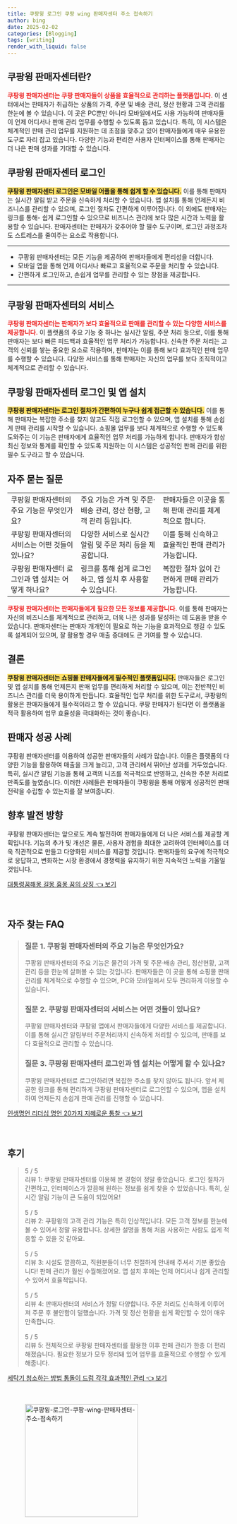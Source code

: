 ```yaml
---
title: 쿠팡윙 로그인 쿠팡 wing 판매자센터 주소 접속하기
author: bing
date: 2025-02-02
categories: [Blogging]
tags: [writing]
render_with_liquid: false
---
```



<h2 id='쿠팡윙_판매자센터란'>쿠팡윙 판매자센터란?</h2>

<p><b><span style="color: #ee2323;">쿠팡윙 판매자센터는 쿠팡 판매자들이 상품을 효율적으로 관리하는 플랫폼입니다.</span></b> 이 센터에서는 판매자가 취급하는 상품의 가격, 주문 및 배송 관리, 정산 현황과 고객 관리를 한눈에 볼 수 있습니다. 이 곳은 PC뿐만 아니라 모바일에서도 사용 가능하여 판매자들이 언제 어디서나 판매 관리 업무를 수행할 수 있도록 돕고 있습니다. 특히, 이 시스템은 체계적인 판매 관리 업무를 지원하는 데 초점을 맞추고 있어 판매자들에게 매우 유용한 도구로 자리 잡고 있습니다. 다양한 기능과 편리한 사용자 인터페이스를 통해 판매자는 더 나은 판매 성과를 기대할 수 있습니다.</p>

<h2 id='판매자센터_로그인'>쿠팡윙 판매자센터 로그인</h2>

<p><b><span style="background-color: #ffe066;">쿠팡윙 판매자센터 로그인은 모바일 어플을 통해 쉽게 할 수 있습니다.</span></b> 이를 통해 판매자는 실시간 알림 받고 주문을 신속하게 처리할 수 있습니다. 앱 설치를 통해 언제든지 비즈니스를 관리할 수 있으며, 로그인 절차도 간편하게 이루어집니다. 이 외에도 판매자는 링크를 통해- 쉽게 로그인할 수 있으므로 비즈니스 관리에 보다 많은 시간과 노력을 활용할 수 있습니다. 판매자센터는 판매자가 갖추어야 할 필수 도구이며, 로그인 과정조차도 스트레스를 줄여주는 요소로 작용합니다.</p>

<hr />

<ul>
    <li>쿠팡윙 판매자센터는 모든 기능을 제공하여 판매자들에게 편리성을 더합니다.</li>
    <li>모바일 앱을 통해 언제 어디서나 빠르고 효율적으로 주문을 처리할 수 있습니다.</li>
    <li>간편하게 로그인하고, 손쉽게 업무를 관리할 수 있는 장점을 제공합니다.</li>
</ul>

<hr />

<h2 id='쿠팡윙_판매자센터의_서비스'>쿠팡윙 판매자센터의 서비스</h2>

<p><b><span style="color: #ee2323;">쿠팡윙 판매자센터는 판매자가 보다 효율적으로 판매를 관리할 수 있는 다양한 서비스를 제공합니다.</span></b> 이 플랫폼의 주요 기능 중 하나는 실시간 알림, 주문 처리 등으로, 이를 통해 판매자는 보다 빠른 피드백과 효율적인 업무 처리가 가능합니다. 신속한 주문 처리는 고객의 신뢰를 쌓는 중요한 요소로 작용하며, 판매자는 이를 통해 보다 효과적인 판매 업무를 수행할 수 있습니다. 다양한 서비스를 통해 판매자는 자신의 업무를 보다 조직적이고 체계적으로 관리할 수 있습니다.</p>

<h2 id='로그인_및_앱_설치'>쿠팡윙 판매자센터 로그인 및 앱 설치</h2>

<p><b><span style="background-color: #ffe066;">쿠팡윙 판매자센터는 로그인 절차가 간편하여 누구나 쉽게 접근할 수 있습니다.</span></b> 이를 통해 판매자는 복잡한 주소를 찾지 않고도 직접 로그인할 수 있으며, 앱 설치를 통해 손쉽게 판매 관리를 시작할 수 있습니다. 쇼핑몰 업무를 보다 체계적으로 수행할 수 있도록 도와주는 이 기능은 판매자에게 효율적인 업무 처리를 가능하게 합니다. 판매자가 항상 최신 정보와 통계를 확인할 수 있도록 지원하는 이 시스템은 성공적인 판매 관리를 위한 필수 도구라고 할 수 있습니다.</p>

<h2 id='자주_묻는_질문'>자주 묻는 질문</h2>

<table>
    <tr>
        <td>쿠팡윙 판매자센터의 주요 기능은 무엇인가요?</td>
        <td>주요 기능은 가격 및 주문·배송 관리, 정산 현황, 고객 관리 등입니다.</td>
        <td>판매자들은 이곳을 통해 판매 관리를 체계적으로 합니다.</td>
    </tr>
    <tr>
        <td>쿠팡윙 판매자센터의 서비스는 어떤 것들이 있나요?</td>
        <td>다양한 서비스로 실시간 알림 및 주문 처리 등을 제공합니다.</td>
        <td>이를 통해 신속하고 효율적인 판매 관리가 가능합니다.</td>
    </tr>
    <tr>
        <td>쿠팡윙 판매자센터 로그인과 앱 설치는 어떻게 하나요?</td>
        <td>링크를 통해 쉽게 로그인하고, 앱 설치 후 사용할 수 있습니다.</td>
        <td>복잡한 절차 없이 간편하게 판매 관리가 가능합니다.</td>
    </tr>
</table>

<p><b><span style="color: #ee2323;">쿠팡윙 판매자센터는 판매자들에게 필요한 모든 정보를 제공합니다.</span></b> 이를 통해 판매자는 자신의 비즈니스를 체계적으로 관리하고, 더욱 나은 성과를 달성하는 데 도움을 받을 수 있습니다. 판매자센터는 판매자 개개인이 필요로 하는 기능을 효과적으로 챙길 수 있도록 설계되어 있으며, 잘 활용할 경우 매출 증대에도 큰 기여를 할 수 있습니다.</p>

<h2 id='결론'>결론</h2>

<p><b><span style="background-color: #ffe066;">쿠팡윙 판매자센터는 쇼핑몰 판매자들에게 필수적인 플랫폼입니다.</span></b> 판매자들은 로그인 및 앱 설치를 통해 언제든지 판매 업무를 편리하게 처리할 수 있으며, 이는 전반적인 비즈니스 관리를 더욱 용이하게 만듭니다. 효율적인 업무 처리를 위한 도구로서, 쿠팡윙의 활용은 판매자들에게 필수적이라고 할 수 있습니다. 쿠팡 판매자가 된다면 이 플랫폼을 적극 활용하여 업무 효율성을 극대화하는 것이 좋습니다.</p>

<h2 id='판매자_성공_사례'>판매자 성공 사례</h2>

<p>쿠팡윙 판매자센터를 이용하여 성공한 판매자들의 사례가 많습니다. 이들은 플랫폼의 다양한 기능을 활용하여 매출을 크게 늘리고, 고객 관리에서 뛰어난 성과를 거두었습니다. 특히, 실시간 알림 기능을 통해 고객의 니즈를 적극적으로 반영하고, 신속한 주문 처리로 만족도를 높였습니다. 이러한 사례들은 판매자들이 쿠팡윙을 통해 어떻게 성공적인 판매 전략을 수립할 수 있는지를 잘 보여줍니다.</p>

<h2 id='향후_발전'>향후 발전 방향</h2>

<p>쿠팡윙 판매자센터는 앞으로도 계속 발전하여 판매자들에게 더 나은 서비스를 제공할 계획입니다. 기능의 추가 및 개선은 물론, 사용자 경험을 최대한 고려하여 인터페이스를 더욱 직관적으로 만들고 다양화된 서비스를 제공할 것입니다. 판매자들의 요구에 적극적으로 응답하고, 변화하는 시장 환경에서 경쟁력을 유지하기 위한 지속적인 노력을 기울일 것입니다.</p>


<p><a class="click-button" title="대통령꿈해몽 길몽 흉몽 꿈의 상징" href="https://24nara.github.io/posts/%EB%8C%80%ED%86%B5%EB%A0%B9%EA%BF%88%ED%95%B4%EB%AA%BD-%EA%B8%B8%EB%AA%BD-%ED%9D%89%EB%AA%BD-%EA%BF%88%EC%9D%98-%EC%83%81%EC%A7%95/" rel="dofollow">대통령꿈해몽 길몽 흉몽 꿈의 상징 👈 보기</a></p><br>
<h2 id='자주_찾는_FAQ'>자주 찾는 FAQ</h2>
<div itemscope="" itemtype="https://schema.org/FAQPage"> 
<blockquote> 
<div itemscope="" itemprop="mainEntity" itemtype="https://schema.org/Question"> 
<h3 itemprop="name">질문 1. 쿠팡윙 판매자센터의 주요 기능은 무엇인가요?</h3> 
<div itemscope="" itemprop="acceptedAnswer" itemtype="https://schema.org/Answer"> 
<span itemprop="text"> 
<p>쿠팡윙 판매자센터의 주요 기능은 물건의 가격 및 주문·배송 관리, 정산현황, 고객관리 등을 한눈에 살펴볼 수 있는 것입니다. 판매자들은 이 곳을 통해 쇼핑몰 판매 관리를 체계적으로 수행할 수 있으며, PC와 모바일에서 모두 편리하게 이용할 수 있습니다.</p> 
</span> 
</div> 
</div> 

<div itemscope="" itemprop="mainEntity" itemtype="https://schema.org/Question"> 
<h3 itemprop="name">질문 2. 쿠팡윙 판매자센터의 서비스는 어떤 것들이 있나요?</h3> 
<div itemscope="" itemprop="acceptedAnswer" itemtype="https://schema.org/Answer"> 
<span itemprop="text"> 
<p>쿠팡윙 판매자센터와 쿠팡윙 앱에서 판매자들에게 다양한 서비스를 제공합니다. 이를 통해 실시간 알림부터 주문처리까지 신속하게 처리할 수 있으며, 판매를 보다 효율적으로 관리할 수 있습니다.</p> 
</span> 
</div> 
</div> 

<div itemscope="" itemprop="mainEntity" itemtype="https://schema.org/Question"> 
<h3 itemprop="name">질문 3. 쿠팡윙 판매자센터 로그인과 앱 설치는 어떻게 할 수 있나요?</h3> 
<div itemscope="" itemprop="acceptedAnswer" itemtype="https://schema.org/Answer"> 
<span itemprop="text"> 
<p>쿠팡윙 판매자센터로 로그인하려면 복잡한 주소를 찾지 않아도 됩니다. 앞서 제공한 링크를 통해 편리하게 쿠팡윙 판매자센터로 로그인할 수 있으며, 앱을 설치하여 언제든지 손쉽게 판매 관리를 진행할 수 있습니다.</p> 
</span> 
</div> 
</div> 
</blockquote> 
</div>
<p><a class="click-button" title="인생명언 리더십 명언 20가지 지혜로운 통찰" href="https://24nara.github.io/posts/%EC%9D%B8%EC%83%9D%EB%AA%85%EC%96%B8-%EB%A6%AC%EB%8D%94%EC%8B%AD-%EB%AA%85%EC%96%B8-20%EA%B0%80%EC%A7%80-%EC%A7%80%ED%98%9C%EB%A1%9C%EC%9A%B4-%ED%86%B5%EC%B0%B0/" rel="dofollow">인생명언 리더십 명언 20가지 지혜로운 통찰 👈 보기</a></p><br>
<h2 id='후기'>후기</h2>
<div itemscope itemtype="https://schema.org/Product">
  <blockquote>
  <div itemprop="review" itemscope itemtype="https://schema.org/Review">
      <div itemprop="reviewRating" itemscope itemtype="https://schema.org/Rating"> <span itemprop="ratingValue">5</span> / <span itemprop="bestRating">5</span> </div>
      <span itemprop="reviewBody">리뷰 1: 쿠팡윙 판매자센터를 이용해 본 경험이 정말 좋았습니다. 로그인 절차가 간편하고, 인터페이스가 깔끔해 원하는 정보를 쉽게 찾을 수 있었습니다. 특히, 실시간 알림 기능이 큰 도움이 되었어요!</span>
  </div>
  <br>
  <div itemprop="review" itemscope itemtype="https://schema.org/Review">
      <div itemprop="reviewRating" itemscope itemtype="https://schema.org/Rating"> <span itemprop="ratingValue">5</span> / <span itemprop="bestRating">5</span> </div>
      <span itemprop="reviewBody">리뷰 2: 쿠팡윙의 고객 관리 기능은 특히 인상적입니다. 모든 고객 정보를 한눈에 볼 수 있어서 정말 유용합니다. 상세한 설명을 통해 처음 사용하는 사람도 쉽게 적응할 수 있을 것 같아요.</span>
  </div>
  <br>
  <div itemprop="review" itemscope itemtype="https://schema.org/Review">
      <div itemprop="reviewRating" itemscope itemtype="https://schema.org/Rating"> <span itemprop="ratingValue">5</span> / <span itemprop="bestRating">5</span> </div>
      <span itemprop="reviewBody">리뷰 3: 시설도 깔끔하고, 직원분들이 너무 친절하게 안내해 주셔서 기분 좋았습니다! 판매 관리가 훨씬 수월해졌어요. 앱 설치 후에는 언제 어디서나 쉽게 관리할 수 있어서 효율적입니다.</span>
  </div>
  <br>
  <div itemprop="review" itemscope itemtype="https://schema.org/Review">
      <div itemprop="reviewRating" itemscope itemtype="https://schema.org/Rating"> <span itemprop="ratingValue">5</span> / <span itemprop="bestRating">5</span> </div>
      <span itemprop="reviewBody">리뷰 4: 판매자센터의 서비스가 정말 다양합니다. 주문 처리도 신속하게 이루어져 주문 후 불안함이 덜했습니다. 가격 및 정산 현황을 쉽게 확인할 수 있어 매우 만족합니다.</span>
  </div>
  <br>
  <div itemprop="review" itemscope itemtype="https://schema.org/Review">
      <div itemprop="reviewRating" itemscope itemtype="https://schema.org/Rating"> <span itemprop="ratingValue">5</span> / <span itemprop="bestRating">5</span> </div>
      <span itemprop="reviewBody">리뷰 5: 전체적으로 쿠팡윙 판매자센터를 활용한 이후 판매 관리가 한층 더 편리해졌습니다. 필요한 정보가 모두 정리돼 있어 업무를 효율적으로 수행할 수 있게 해줍니다.</span>
  </div>
  </blockquote>
</div>
<p><a class="click-button" title="세탁기 청소하는 방법 통돌이 드럼 각각 효과적인 관리" href="https://24nara.github.io/posts/%EC%84%B8%ED%83%81%EA%B8%B0-%EC%B2%AD%EC%86%8C%ED%95%98%EB%8A%94-%EB%B0%A9%EB%B2%95-%ED%86%B5%EB%8F%8C%EC%9D%B4-%EB%93%9C%EB%9F%BC-%EA%B0%81%EA%B0%81-%ED%9A%A8%EA%B3%BC%EC%A0%81%EC%9D%B8-%EA%B4%80%EB%A6%AC/" rel="dofollow">세탁기 청소하는 방법 통돌이 드럼 각각 효과적인 관리 👈 보기</a></p><br>
<figure class="image"><img src="https://24nara.github.io/assets/img/thumbnail/쿠팡윙-로그인-쿠팡-wing-판매자센터-주소-접속하기.webp" alt="쿠팡윙-로그인-쿠팡-wing-판매자센터-주소-접속하기" width="256" height="256"></figure>